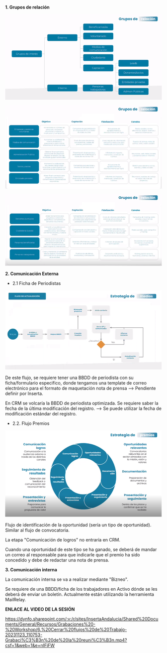 **1. Grupos de relación**

![image.png](/.attachments/image-a74b9c8e-35da-4873-8bcd-f0367f5ba3e8.png)

![image.png](/.attachments/image-88d0f834-9e79-4088-a927-af900a9655f6.png)

![image.png](/.attachments/image-38385059-088b-4b35-a9cb-7f58dea699a1.png)

**2. Comunicación Externa**

- 2.1 Ficha de Periodistas

![image.png](/.attachments/image-95171984-8e82-4e44-8637-94bd37112535.png)

De este flujo, se requiere tener una BBDD de periodista con su ficha/formulario especifico, donde tengamos una template de correo electrónico para el formato de maquetación nota de prensa --> Pendiente definir por Inserta.

En CRM se volcaría la BBDD de periodista optimizada. Se requiere saber la fecha de la última modificación del registro. --> Se puede utilizar la fecha de modificación estándar del registro.

- 2.2. Flujo Premios

![image.png](/.attachments/image-fbdc614d-7a99-48b7-a6d4-8587e8dcabb2.png)

Flujo de identificación de la oportunidad (sería un tipo de oportunidad). Similar al flujo de convocatoria.

La etapa "Comunicación de logros" no entraría en CRM. 

Cuando una oportunidad de este tipo se ha ganado, se deberá de mandar un correo al responsable para que indicarle que el premio ha sido concedido y debe de redactar una nota de prensa.


**3. Comunicación interna**

La comunicación interna se va a realizar mediante "Bizneo".

Se requiere de una BBDD/ficha de los trabajadores en Activo dónde se les deberá de enviar un boletín. Actualmente están utilizando la herramienta MailRelay.




**ENLACE AL VIDEO DE LA SESIÓN**

https://dynfo.sharepoint.com/:v:/r/sites/InsertaAndalucia/Shared%20Documents/General/Recursos/Grabaciones%20-%20Workshop/6.%20Cerrar%20flujos%20de%20Trabajo-20231123_110753-Grabaci%C3%B3n%20de%20la%20reuni%C3%B3n.mp4?csf=1&web=1&e=nIFjFW